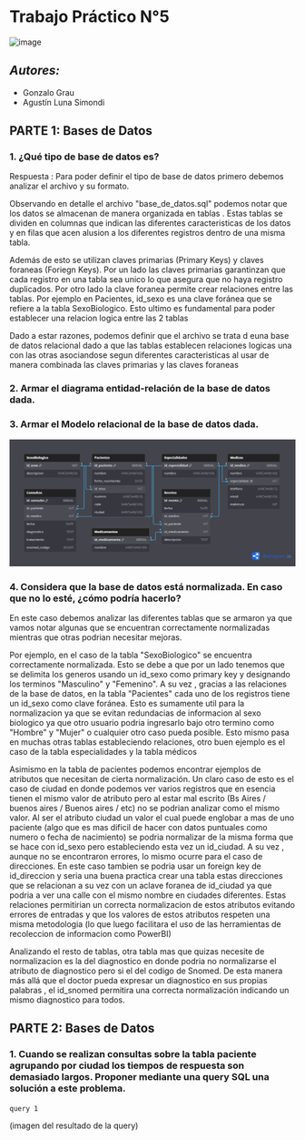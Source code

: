 # Trabajo Práctico N°5
![image](https://github.com/user-attachments/assets/f2e54dc0-6027-4cd7-817a-a42e47570113)

## _Autores:_ 
* Gonzalo Grau
* Agustín Luna Simondi

## **PARTE 1:** Bases de Datos

### 1. ¿Qué tipo de base de datos es? 

Respuesta : Para poder definir el tipo de base de datos primero debemos analizar el archivo y su formato.

Observando en detalle el archivo "base_de_datos.sql" podemos notar que los datos se almacenan de manera organizada en tablas . Estas tablas se dividen en columnas que indican las diferentes caracteristicas de los datos y en filas que acen alusion a los diferentes registros dentro de una misma tabla.

Además de esto se utilizan claves primarias (Primary Keys) y claves foraneas (Foriegn Keys). Por un lado las claves primarias garantinzan que cada registro en una tabla sea unico lo que asegura que no haya registro duplicados. Por otro lado la clave foranea permite crear relaciones entre las tablas. Por ejemplo en Pacientes, id_sexo es una clave foránea que se refiere a la tabla SexoBiologico. Esto ultimo es fundamental para poder establecer una relacion logica entre las 2 tablas

Dado a estar razones, podemos definir que el archivo se trata d euna base de datos relacional dado a que las tablas establecen relaciones logicas una con las otras asociandose segun diferentes caracteristicas al usar de manera combinada las claves primarias y las claves foraneas

### 2. Armar el diagrama entidad-relación de la base de datos dada. 


### 3. Armar el Modelo relacional de la base de datos dada.

![modelo_relacional](Imagenes/modelo_relacional.png)



### 4. Considera que la base de datos está normalizada. En caso que no lo esté, ¿cómo podría hacerlo?


En este caso debemos analizar las diferentes tablas que se armaron ya que vamos notar algunas que se encuentran correctamente normalizadas mientras que otras podrian necesitar mejoras.

Por ejemplo, en el caso de la tabla "SexoBiologico" se encuentra correctamente normalizada. Esto se debe a que por un lado tenemos que se delimita los generos usando un id_sexo como primary key y designando los terminos "Masculino" y "Femenino". A su vez , gracias a las relaciones de la base de datos, en la tabla "Pacientes" cada uno de los registros tiene un id_sexo como clave foránea. Esto es sumamente util para la normalizacion ya que se evitan redundacias de informacion al sexo biologico ya que otro usuario podria ingresarlo bajo otro termino como "Hombre" y "Mujer" o cualquier otro caso pueda posible. Esto mismo pasa en muchas otras tablas estableciendo relaciones, otro buen ejemplo es el caso de la tabla especialidades y la tabla médicos

Asimismo en la tabla de pacientes podemos encontrar ejemplos de atributos que necesitan de cierta normalización. Un claro caso de esto es el caso de ciudad en donde podemos ver varios registros que en esencia tienen el mismo valor de atributo pero al estar mal escrito (Bs Aires / buenos aires  / Buenos aires / etc) no se podrian analizar como el mismo valor. Al ser el atributo ciudad un valor el cual puede englobar a mas de uno paciente (algo que es mas dificil de hacer con datos puntuales como numero o fecha de nacimiento) se podria normalizar de la misma forma que se hace con id_sexo pero estableciendo esta vez un id_ciudad. A su vez , aunque no se encontraron errores, lo mismo ocurre para el caso de direcciones. En este caso tambien se podria usar un foreign key de id_direccion y seria una buena practica crear una tabla estas direcciones que se relacionan a su vez con un aclave foranea de id_ciudad ya que podria a ver una calle con el mismo nombre en ciudades diferentes. Estas relaciones permitirian un correcta normalizacion de estos atributos evitando errores de entradas y que los valores de estos atributos respeten una misma metodologia (lo que luego facilitara el uso de las herramientas de recoleccion de informacion como PowerBI)

Analizando el resto de tablas, otra tabla mas que quizas necesite de normalizacion es la del diagnostico en donde podria no normalizarse el atributo de diagnostico pero si el del codigo de Snomed. De esta manera más allá que el doctor pueda expresar un diagnostico en sus propias palabras , el id_snomed permitira una correcta normalización indicando un mismo diagnostico para todos.

## **PARTE 2:** Bases de Datos

### 1. Cuando se realizan consultas sobre la tabla paciente agrupando por ciudad los tiempos de respuesta son demasiado largos. Proponer mediante una query SQL una solución a este problema.

```
query 1
```
(imagen del resultado de la query)